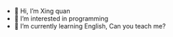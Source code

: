 - 👋 Hi, I’m Xing quan
- 👀 I’m interested in programming
- 🌱 I’m currently learning English, Can you teach me?

